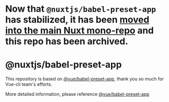 # Now that `@nuxtjs/babel-preset-app` has stabilized, it has been [moved into the main Nuxt mono-repo](https://github.com/nuxt/nuxt.js/tree/dev/packages/babel-preset-app) and this repo has been archived.

# @nuxtjs/babel-preset-app

This repository is based on [@vue/babel-preset-app](https://github.com/vuejs/vue-cli/tree/dev/packages/%40vue/babel-preset-app), thank you so much for Vue-cli team's efforts.

More detailed information, please reference [@vue/babel-preset-app](https://github.com/vuejs/vue-cli/tree/dev/packages/%40vue/babel-preset-app#vuebabel-preset-app)
